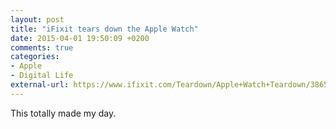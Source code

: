 ```yaml
---
layout: post
title: "iFixit tears down the Apple Watch"
date: 2015-04-01 19:50:09 +0200
comments: true
categories: 
- Apple
- Digital Life
external-url: https://www.ifixit.com/Teardown/Apple+Watch+Teardown/38659
---
```


This totally made my day.